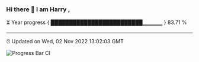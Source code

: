 ### Hi there 👋 I am Harry , 

⏳ Year progress { █████████████████████████▁▁▁▁▁ } 83.71 %

---

⏰ Updated on Wed, 02 Nov 2022 13:02:03 GMT

![Progress Bar CI](https://github.com/duykhang68/duykhang68/workflows/Progress%20Bar%20CI/badge.svg)

